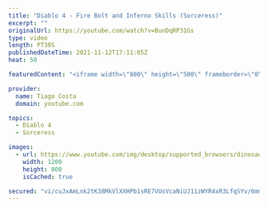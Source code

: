 ```yaml
---
title: "Diablo 4 - Fire Bolt and Inferno Skills (Sorceress)"
excerpt: ""
originalUrl: https://youtube.com/watch?v=BunDqRP31Gs
type: video
length: PT30S
publishedDateTime: 2021-11-12T17:11:05Z
heat: 50

featuredContent: "<iframe width=\"800\" height=\"500\" frameborder=\"0\" src=\"https://www.youtube.com/embed/BunDqRP31Gs\" allow=\"accelerometer; autoplay; encrypted-media; gyroscope; picture-in-picture\" allowfullscreen></iframe>"

provider:
  name: Tiago Costa
  domain: youtube.com

topics:
  - Diablo 4
  - Sorceress

images:
  - url: https://www.youtube.com/img/desktop/supported_browsers/dinosaur.png
    width: 1200
    height: 800
    isCached: true

secured: "vi/cuJxAmLnk2tK38MkVlXXHPb1sRE7VUsVcaNiUJ11zWYR4xR3LfqSYv/6mmllC145ur54mbT8y5Hv7Yd3G/tSVi+9QqaX8DZEZGm2OKuTEONxvWvAR00GV8vIrHM5Z7aI7HO5bSS/fZUWNSMNAgYeRYzjiE3d8Zp+Jm+QSXNfeRIcNlzUpIYW2M6HUJKwJAGz5Cl+3mk5aGNf7L0cN6ZklIITShQpxvqxrfYA3xcggFq6mERN6JiCGStB/mTNe7w3C1LYYoJoANsjJE5imeJwuuNVHzTNCJ0LsOhqsPtKNMXJnWSyTIMzPMmKktA5/Af3JASLrvXWaixS5pourophNfEZJJhYlqFNEk6jJ0gqYKcfWBGW/Kl0jHXzo/GSGb9eTnHnhUtSi+kph/6IhnrZj74+OekcXLeJHcuuI5I0=;i+VUF5XxRQ1SDuiK+zYBfw=="
---
```


